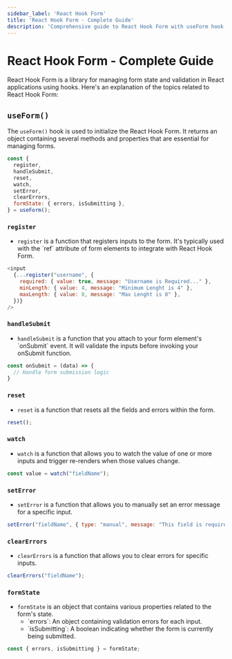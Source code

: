 ```yaml
---
sidebar_label: 'React Hook Form'
title: 'React Hook Form - Complete Guide'
description: 'Comprehensive guide to React Hook Form with useForm hook, validation, error handling, and form state management.'
---
```


# React Hook Form - Complete Guide

React Hook Form is a library for managing form state and validation in React applications using hooks. Here's an explanation of the topics related to React Hook Form:

## `useForm()`

The `useForm()` hook is used to initialize the React Hook Form. It returns an object containing several methods and properties that are essential for managing forms.

```javascript
const {
  register,
  handleSubmit,
  reset,
  watch,
  setError,
  clearErrors,
  formState: { errors, isSubmitting },
} = useForm();
```

### `register`

- `register` is a function that registers inputs to the form. It's typically used with the \`ref\` attribute of form elements to integrate with React Hook Form.

```javascript
<input
  {...register("username", {
    required: { value: true, message: "Username is Required..." },
    minLength: { value: 4, message: "Minimum Lenght is 4" },
    maxLength: { value: 8, message: "Max Lenght is 8" },
  })}
/>
```

### `handleSubmit`

- `handleSubmit` is a function that you attach to your form element's \`onSubmit\` event. It will validate the inputs before invoking your onSubmit function.
```javascript
const onSubmit = (data) => {
  // Handle form submission logic
}
```

### `reset`

- `reset` is a function that resets all the fields and errors within the form.
```javascript
reset();
```

### `watch`

- `watch` is a function that allows you to watch the value of one or more inputs and trigger re-renders when those values change.

```javascript
const value = watch("fieldName");
```

### `setError`

- `setError` is a function that allows you to manually set an error message for a specific input.
```javascript
setError("fieldName", { type: "manual", message: "This field is required" });
```

### `clearErrors`

- `clearErrors` is a function that allows you to clear errors for specific inputs.
```javascript
clearErrors("fieldName");
```

### `formState`

- `formState` is an object that contains various properties related to the form's state.
  - \`errors\`: An object containing validation errors for each input.
  - \`isSubmitting\`: A boolean indicating whether the form is currently being submitted.
```javascript
const { errors, isSubmitting } = formState;
```

